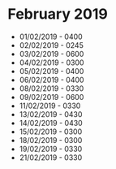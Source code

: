 # February 2019

* 01/02/2019 - 0400
* 02/02/2019 - 0245
* 03/02/2019 - 0600
* 04/02/2019 - 0300
* 05/02/2019 - 0400
* 06/02/2019 - 0400
* 08/02/2019 - 0330
* 09/02/2019 - 0600
* 11/02/2019 - 0330
* 13/02/2019 - 0430
* 14/02/2019 - 0430
* 15/02/2019 - 0300
* 18/02/2019 - 0300
* 19/02/2019 - 0330
* 21/02/2019 - 0330
